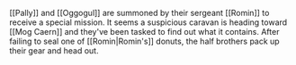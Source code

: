 [[Pally]] and [[Oggogul]] are summoned by their sergeant [[Romin]] to receive a special mission. It seems a suspicious caravan is heading toward [[Mog Caern]] and they've been tasked to find out what it contains. After failing to seal one of [[Romin|Romin's]] donuts, the half brothers pack up their gear and head out.